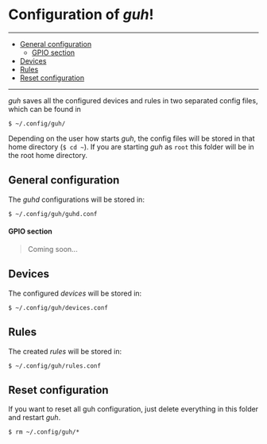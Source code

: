 # Configuration of *guh*!
--------------------------------------------
* [General configuration](https://github.com/guh/guh/wiki/Configuration#general-configuration)
    * [GPIO section](https://github.com/guh/guh/wiki/Configuration#gpio-section)
* [Devices](https://github.com/guh/guh/wiki/Configuration#devices)
* [Rules](https://github.com/guh/guh/wiki/Configuration#rules)
* [Reset configuration](https://github.com/guh/guh/wiki/Configuration#reset-configuration)
--------------------------------------------

*guh* saves all the configured devices and rules in two separated config files, which can be found in

    $ ~/.config/guh/

Depending on the user how starts *guh*, the config files will be stored in that home directory (`$ cd ~`). If you are starting *guh* as `root` this folder will be in the root home directory. 

    
## General configuration

The *guhd* configurations will be stored in:

    $ ~/.config/guh/guhd.conf

#### GPIO section

> Coming soon...

## Devices
    
The configured *devices* will be stored in:

    $ ~/.config/guh/devices.conf

## Rules

The created *rules* will be stored in:

    $ ~/.config/guh/rules.conf

## Reset configuration

If you want to reset all guh configuration, just delete everything in this folder and restart *guh*.

    $ rm ~/.config/guh/*
    

